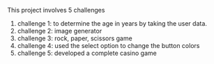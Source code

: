 This project involves 5 challenges 
1) challenge 1: to determine the age in years by taking the user data.
2) challenge 2: image generator
3) challenge 3: rock, paper, scissors game
4) challenge 4: used the select option to change the button colors
5) challenge 5: developed a complete casino game 
